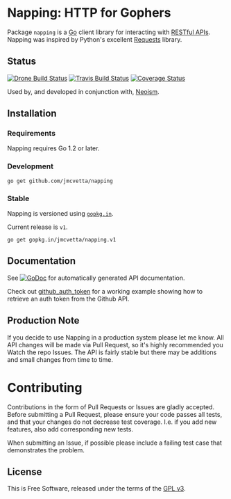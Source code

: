 # Napping: HTTP for Gophers

Package `napping` is a [Go][] client library for interacting with
[RESTful APIs][].  Napping was inspired  by Python's excellent [Requests][]
library.


## Status

[![Drone Build Status](https://drone.io/github.com/jmcvetta/napping/status.png)](https://drone.io/github.com/jmcvetta/napping/latest)
[![Travis Build Status](https://travis-ci.org/jmcvetta/napping.png)](https://travis-ci.org/jmcvetta/napping)
[![Coverage Status](https://coveralls.io/repos/jmcvetta/restclient/badge.png)](https://coveralls.io/r/jmcvetta/napping)

Used by, and developed in conjunction with, [Neoism][].


## Installation 

### Requirements

Napping requires Go 1.2 or later.


### Development

```
go get github.com/jmcvetta/napping
```

### Stable

Napping is versioned using [`gopkg.in`](http://gopkg.in).  

Current release is `v1`.

```
go get gopkg.in/jmcvetta/napping.v1
```


## Documentation

See [![GoDoc](http://godoc.org/github.com/jmcvetta/napping?status.png)](http://godoc.org/github.com/jmcvetta/napping)
for automatically generated API documentation.

Check out [github_auth_token][auth-token] for a working example
showing how to retrieve an auth token from the Github API.


## Production Note

If you decide to use Napping in a production system please let me know.  All
API changes will be made via Pull Request, so it's highly recommended you Watch
the repo Issues.  The API is fairly stable but there may be additions and small 
changes from time to time.


# Contributing

Contributions in the form of Pull Requests or Issues are gladly accepted.
Before submitting a Pull Request, please ensure your code passes all tests, and
that your changes do not decrease test coverage.  I.e. if you add new features,
also add corresponding new tests.

When submitting an Issue, if possible please include a failing test case that 
demonstrates the problem.


## License

This is Free Software, released under the terms of the [GPL v3][].


[Go]:           http://golang.org
[RESTful APIs]: http://en.wikipedia.org/wiki/Representational_state_transfer#RESTful_web_APIs
[Requests]:     http://python-requests.org
[GPL v3]:       http://www.gnu.org/copyleft/gpl.html
[auth-token]:   https://github.com/jmcvetta/napping/blob/master/examples/github_auth_token/github_auth_token.go
[Neoism]:       https://github.com/jmcvetta/neoism
